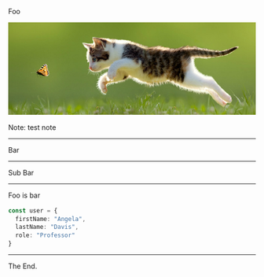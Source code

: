 Foo

![cat](img/cat.jpg)

Note: test note

---

Bar

----

Sub Bar

----

Foo is bar

```typescript
const user = {
  firstName: "Angela",
  lastName: "Davis",
  role: "Professor"
}

```

---

The End.
